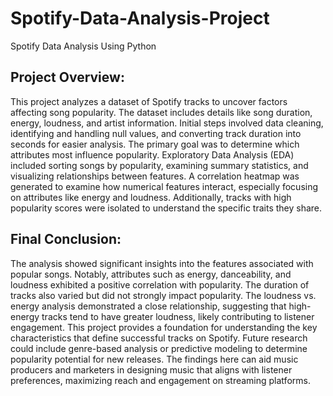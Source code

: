 # Spotify-Data-Analysis-Project
Spotify Data Analysis Using Python
## Project Overview:
This project analyzes a dataset of Spotify tracks to uncover factors affecting song popularity. The dataset includes details like song duration, energy, loudness, and artist information. Initial steps involved data cleaning, identifying and handling null values, and converting track duration into seconds for easier analysis. The primary goal was to determine which attributes most influence popularity. Exploratory Data Analysis (EDA) included sorting songs by popularity, examining summary statistics, and visualizing relationships between features. A correlation heatmap was generated to examine how numerical features interact, especially focusing on attributes like energy and loudness. Additionally, tracks with high popularity scores were isolated to understand the specific traits they share.

## Final Conclusion:
The analysis showed significant insights into the features associated with popular songs. Notably, attributes such as energy, danceability, and loudness exhibited a positive correlation with popularity. The duration of tracks also varied but did not strongly impact popularity. The loudness vs. energy analysis demonstrated a close relationship, suggesting that high-energy tracks tend to have greater loudness, likely contributing to listener engagement. This project provides a foundation for understanding the key characteristics that define successful tracks on Spotify. Future research could include genre-based analysis or predictive modeling to determine popularity potential for new releases. The findings here can aid music producers and marketers in designing music that aligns with listener preferences, maximizing reach and engagement on streaming platforms.
